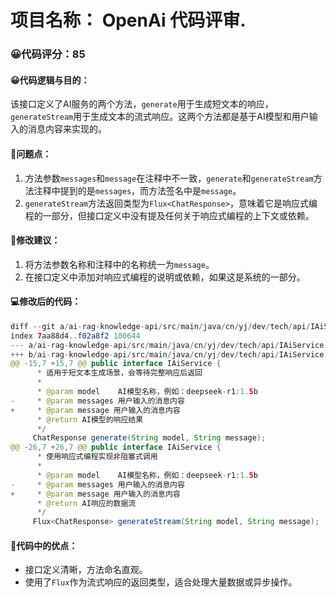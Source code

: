 # 项目名称： OpenAi 代码评审.
### 😀代码评分：85
#### 😀代码逻辑与目的：
该接口定义了AI服务的两个方法，`generate`用于生成短文本的响应，`generateStream`用于生成文本的流式响应。这两个方法都是基于AI模型和用户输入的消息内容来实现的。

#### 🤔问题点：
1. 方法参数`messages`和`message`在注释中不一致，`generate`和`generateStream`方法注释中提到的是`messages`，而方法签名中是`message`。
2. `generateStream`方法返回类型为`Flux<ChatResponse>`，意味着它是响应式编程的一部分，但接口定义中没有提及任何关于响应式编程的上下文或依赖。

#### 🎯修改建议：
1. 将方法参数名称和注释中的名称统一为`message`。
2. 在接口定义中添加对响应式编程的说明或依赖，如果这是系统的一部分。

#### 💻修改后的代码：
```java
diff --git a/ai-rag-knowledge-api/src/main/java/cn/yj/dev/tech/api/IAiService.java b/ai-rag-knowledge-api/src/main/java/cn/yj/dev/tech/api/IAiService.java
index 7aa88d4..f02a8f2 100644
--- a/ai-rag-knowledge-api/src/main/java/cn/yj/dev/tech/api/IAiService.java
+++ b/ai-rag-knowledge-api/src/main/java/cn/yj/dev/tech/api/IAiService.java
@@ -15,7 +15,7 @@ public interface IAiService {
      * 适用于短文本生成场景，会等待完整响应后返回
      *
      * @param model    AI模型名称，例如：deepseek-r1:1.5b
-     * @param messages 用户输入的消息内容
+     * @param message 用户输入的消息内容
      * @return AI模型的响应结果
      */
     ChatResponse generate(String model, String message);
@@ -26,7 +26,7 @@ public interface IAiService {
      * 使用响应式编程实现非阻塞式调用
      *
      * @param model    AI模型名称，例如：deepseek-r1:1.5b
-     * @param messages 用户输入的消息内容
+     * @param message 用户输入的消息内容
      * @return AI响应的数据流
      */
     Flux<ChatResponse> generateStream(String model, String message);
```

#### 🌟代码中的优点：
- 接口定义清晰，方法命名直观。
- 使用了`Flux`作为流式响应的返回类型，适合处理大量数据或异步操作。